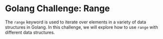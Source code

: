 # Golang Challenge: Range

The `range` keyword is used to iterate over elements in a variety of data structures in Golang. In this challenge, we will explore how to use `range` with different data structures.
